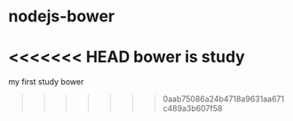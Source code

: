 # nodejs-bower
<<<<<<< HEAD
bower is study
=======
my first study bower
>>>>>>> 0aab75086a24b4718a9631aa671c489a3b607f58
